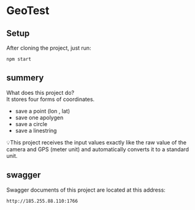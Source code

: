 # GeoTest

## Setup

After cloning the project, just run:

```
npm start
```



## summery

What does this project do?  
It stores four forms of coordinates.  
- save a point (lon , lat)
- save one apolygen
- save a circle
- save a linestring

💡This project receives the input values ​​exactly like the raw value of the camera and GPS (meter unit) and automatically converts it to a standard unit.  




## swagger
Swagger documents of this project are located at this address:  
```
http://185.255.88.110:1766
```
